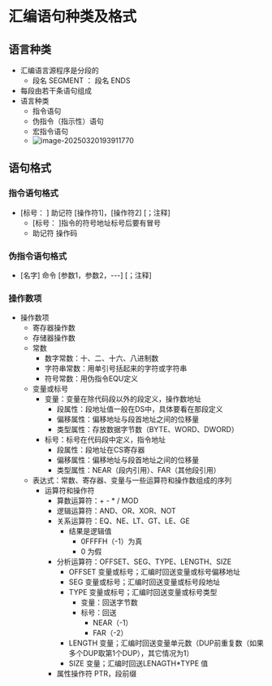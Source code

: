 # 汇编语句种类及格式

## 语言种类

* 汇编语言源程序是分段的
  * 段名 SEGMENT
    ：
    段名 ENDS
* 每段由若干条语句组成
* 语言种类
  * 指令语句
  * 伪指令（指示性）语句
  * 宏指令语句
  * ![image-20250320193911770](E:\study\lianxi\MyLearningDocuments\images\image-20250320193911770.png)

## 语句格式

### 指令语句格式

* [标号： ] 助记符 [操作符1]，[操作符2] [；注释]
  * [标号： ]指令的符号地址标号后要有冒号
  * 助记符 操作码

### 伪指令语句格式

* [名字] 命令 [参数1，参数2，---] [；注释]

### 操作数项

* 操作数项
  * 寄存器操作数
  * 存储器操作数
  * 常数
    * 数字常数：十、二、十六、八进制数
    * 字符串常数：用单引号括起来的字符或字符串
    * 符号常数：用伪指令EQU定义
  * 变量或标号
    * 变量：变量在除代码段以外的段定义，操作数地址
      * 段属性：段地址值一般在DS中，具体要看在那段定义
      * 偏移属性：偏移地址与段首地址之间的位移量
      * 类型属性：存放数据字节数（BYTE、WORD、DWORD）
    * 标号：标号在代码段中定义，指令地址
      * 段属性：段地址在CS寄存器
      * 偏移属性：偏移地址与段首地址之间的位移量
      * 类型属性：NEAR（段内引用）、FAR（其他段引用）
  * 表达式：常数、寄存器、变量与一些运算符和操作数组成的序列
    * 运算符和操作符
      * 算数运算符：+ - * / MOD
      * 逻辑运算符：AND、OR、XOR、NOT
      * 关系运算符：EQ、NE、LT、GT、LE、GE
        * 结果是逻辑值
          * 0FFFFH（-1）为真
          * 0 为假
      * 分析运算符：OFFSET、SEG、TYPE、LENGTH、SIZE
        * OFFSET 变量或标号；汇编时回送变量或标号偏移地址
        * SEG 变量或标号；汇编时回送变量或标号段地址
        * TYPE 变量或标号；汇编时回送变量或标号类型
          * 变量：回送字节数
          * 标号：回送
            * NEAR（-1）
            * FAR（-2）
        * LENGTH 变量；汇编时回送变量单元数（DUP前重复数（如果多个DUP取第1个DUP），其它情况为1）
        * SIZE 变量；汇编时回送LENAGTH*TYPE 值
      * 属性操作符 PTR，段前缀
